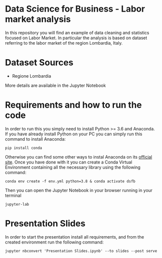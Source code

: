 # Data Science for Business - Labor market analysis

In this repository you will find an example of data cleaning and statistics focused on Labor Market. 
In particular the analysis is based on dataset referring to the labor market of the region Lombardia, Italy.

# Dataset Sources
- Regione Lombardia

More details are available in the Jupyter Notebook

# Requirements and how to run the code
In order to run this you simply need to install Python >= 3.6 and Anaconda. If you have already install Python on your PC you can simply run this command to install Anaconda:
    
    pip install conda

Otherwise you can find some other ways to instal Anaconda on its [official site](https://anaconda.com/). 
Once you have done with it you can create a Conda Virtual Environment containing all the necessary library using the following command:

    conda env create -f env.yml python=3.8 & conda activate dsfb

Then you can open the Jupyter Notebook in your browser running in your terminal

    jupyter-lab

# Presentation Slides
In order to start the presentation install all requirements, and from the created environment run the following command:

    jupyter nbconvert 'Presentation Slides.ipynb' --to slides --post serve
